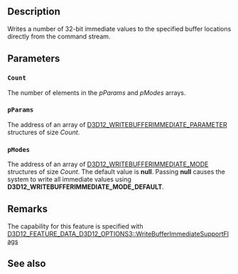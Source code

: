 ## Description

Writes a number of 32-bit immediate values to the specified buffer locations directly from the command stream.

## Parameters

### `Count`

The number of elements in the *pParams* and *pModes* arrays.

### `pParams`

The address of an array of [D3D12_WRITEBUFFERIMMEDIATE_PARAMETER](https://learn.microsoft.com/windows/desktop/api/d3d12/ns-d3d12-d3d12_writebufferimmediate_parameter) structures of size *Count*.

### `pModes`

The address of an array of [D3D12_WRITEBUFFERIMMEDIATE_MODE](https://learn.microsoft.com/windows/desktop/api/d3d12/ne-d3d12-d3d12_writebufferimmediate_mode) structures of size *Count*. The default value is **null**. Passing **null** causes the system to write all immediate values using **D3D12_WRITEBUFFERIMMEDIATE_MODE_DEFAULT**.

## Remarks

The capability for this feature is specified with [D3D12_FEATURE_DATA_D3D12_OPTIONS3::WriteBufferImmediateSupportFlags](https://learn.microsoft.com/windows/win32/api/d3d12/ns-d3d12-d3d12_feature_data_d3d12_options3)

## See also